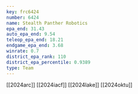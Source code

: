 ```yaml
---
key: frc6424
number: 6424
name: Stealth Panther Robotics
epa_end: 31.43
auto_epa_end: 9.54
teleop_epa_end: 18.21
endgame_epa_end: 3.68
winrate: 0.7
district_epa_rank: 110
district_epa_percentile: 0.9389
type: Team
---
```

[[2024arc]]
[[2024iacf]]
[[2024lake]]
[[2024oktu]]
